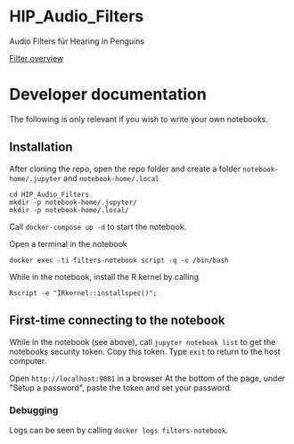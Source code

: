 # HIP_Audio_Filters
Audio Filters für Hearing in Penguins

[Filter overview](https://github.com/MfN-Berlin/HIP_Audio_Filters/wiki/Filters)

# Developer documentation
The following is only relevant if you wish to write your own notebooks.

## Installation
After cloning the repo, open the repo folder and
create a folder `notebook-home/.jupyter` and `notebook-home/.local`

```
cd HIP_Audio_Filters
mkdir -p notebook-home/.jupyter/
mkdir -p notebook-home/.local/
```

Call `docker-compose up -d` to start the notebook.

Open a terminal in the notebook

```
docker exec -ti filters-notebook script -q -c /bin/bash
```

While in the notebook, install the R kernel by calling

```
Rscript -e "IRkernel::installspec()";
```

## First-time connecting to the notebook
While in the notebook (see above), call `jupyter notebook list` to get the notebooks security token. Copy this token.
Type `exit` to return to the host computer.

Open `http://localhost:9081` in a browser
At the bottom of the page, under "Setup a password", paste the token and set your password.

### Debugging
Logs can be seen by calling `docker logs filters-notebook`.


